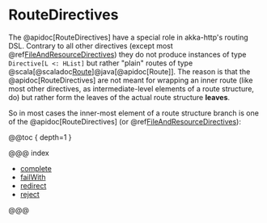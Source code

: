 # RouteDirectives

The @apidoc[RouteDirectives] have a special role in akka-http's routing DSL. Contrary to all other directives (except most
@ref[FileAndResourceDirectives](../file-and-resource-directives/index.md)) they do not produce instances of type `Directive[L <: HList]` but rather "plain"
routes of type @scala[@scaladoc[Route](akka.http.scaladsl.server.index#Route=akka.http.scaladsl.server.RequestContext=%3Escala.concurrent.Future[akka.http.scaladsl.server.RouteResult])]@java[@apidoc[Route]].
The reason is that the @apidoc[RouteDirectives] are not meant for wrapping an inner route (like most other directives, as
intermediate-level elements of a route structure, do) but rather form the leaves of the actual route structure **leaves**.

So in most cases the inner-most element of a route structure branch is one of the @apidoc[RouteDirectives] (or
@ref[FileAndResourceDirectives](../file-and-resource-directives/index.md)):

@@toc { depth=1 }

@@@ index

* [complete](complete.md)
* [failWith](failWith.md)
* [redirect](redirect.md)
* [reject](reject.md)

@@@
